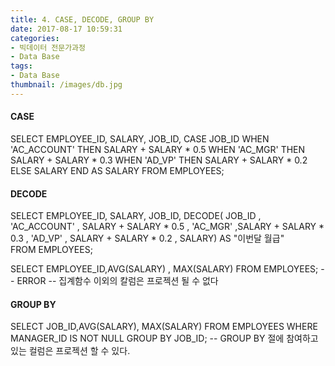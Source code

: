 ```yaml
---
title: 4. CASE, DECODE, GROUP BY
date: 2017-08-17 10:59:31
categories:
- 빅데이터 전문가과정
- Data Base
tags:
- Data Base
thumbnail: /images/db.jpg
---
```

#### CASE
SELECT EMPLOYEE_ID,
       SALARY,
       JOB_ID,
       CASE JOB_ID
            WHEN 'AC_ACCOUNT' THEN SALARY + SALARY * 0.5
            WHEN 'AC_MGR' THEN SALARY + SALARY * 0.3
            WHEN 'AD_VP' THEN SALARY + SALARY * 0.2
            ELSE  SALARY
       END AS SALARY
FROM EMPLOYEES;        


#### DECODE
SELECT EMPLOYEE_ID,
       SALARY,
       JOB_ID,
       DECODE( JOB_ID ,
                'AC_ACCOUNT' , SALARY + SALARY * 0.5 ,
                'AC_MGR' ,SALARY + SALARY * 0.3 ,
                'AD_VP' , SALARY + SALARY * 0.2 ,
                 SALARY) AS "이번달 월급"  
FROM EMPLOYEES;        


SELECT EMPLOYEE_ID,AVG(SALARY) , MAX(SALARY)
FROM EMPLOYEES;
-- ERROR
-- 집계함수 이외의 칼럼은 프로젝션 될 수 없다


#### GROUP BY
SELECT JOB_ID,AVG(SALARY), MAX(SALARY)
FROM   EMPLOYEES
WHERE  MANAGER_ID IS NOT NULL
GROUP BY JOB_ID;
-- GROUP BY 절에 참여하고 있는 컬럼은 프로젝션 할 수 있다.

